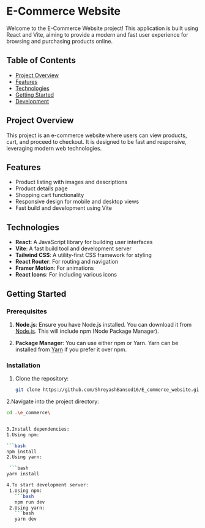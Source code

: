 # E-Commerce Website

Welcome to the E-Commerce Website project! This application is built using React and Vite, aiming to provide a modern and fast user experience for browsing and purchasing products online.

## Table of Contents

- [Project Overview](#project-overview)
- [Features](#features)
- [Technologies](#technologies)
- [Getting Started](#getting-started)
- [Development](#development)


## Project Overview

This project is an e-commerce website where users can view products, cart, and proceed to checkout. It is designed to be fast and responsive, leveraging modern web technologies.

## Features

- Product listing with images and descriptions
- Product details page
- Shopping cart functionality
- Responsive design for mobile and desktop views
- Fast build and development using Vite

## Technologies

- **React**: A JavaScript library for building user interfaces
- **Vite**: A fast build tool and development server
- **Tailwind CSS**: A utility-first CSS framework for styling
- **React Router**: For routing and navigation
- **Framer Motion**: For animations
- **React Icons**: For including various icons

## Getting Started

### Prerequisites

1. **Node.js**: Ensure you have Node.js installed. You can download it from [Node.js](https://nodejs.org/). This will include npm (Node Package Manager).

2. **Package Manager**: You can use either npm or Yarn. Yarn can be installed from [Yarn](https://yarnpkg.com/getting-started/install) if you prefer it over npm.

### Installation

1. Clone the repository:

   ```bash
   git clone https://github.com/ShreyashBansod16/E_commerce_website.git

2.Navigate into the project directory:
  ```bash
  cd .\e_commerce\


3.Install dependencies:
 1.Using npm:

  ```bash
  npm install
 2.Using yarn:

   ```bash
  yarn install

4.To start development server:
   1.Using npm:
     ```bash
     npm run dev
   2.Using yarn:
     ```bash
     yarn dev

  
